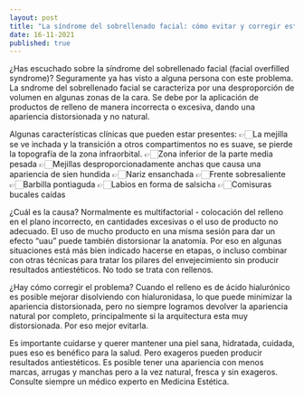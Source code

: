 ```yaml
---
layout: post
title: "La síndrome del sobrellenado facial: cómo evitar y corregir este problema"
date: 16-11-2021
published: true
---
```

¿Has escuchado sobre la síndrome del sobrellenado facial (facial overfilled syndrome)? Seguramente ya has visto a alguna persona con este problema. La sndrome del sobrellenado facial se caracteriza por una desproporción de volumen en algunas zonas de la cara. Se debe por la aplicación de productos de relleno de manera incorrecta o excesiva, dando una apariencia distorsionada y no natural.

Algunas características clínicas que pueden estar presentes:
👉🏻La mejilla se ve inchada y la transición a otros compartimentos no es suave, se pierde la topografía de la zona infraorbital. 
👉🏻Zona inferior de la parte media pesada
👉🏻Mejillas desproporcionadamente anchas que causa una apariencia de sien hundida
👉🏻Nariz ensanchada
👉🏻Frente sobresaliente
👉🏻Barbilla pontiaguda 
👉🏻Labios en forma de salsicha
👉🏻Comisuras bucales caídas 

¿Cuál es la causa?
Normalmente es multifactorial - colocación del relleno en el plano incorrecto, en cantidades excesivas o el uso de producto no adecuado. El uso de mucho producto en una misma sesión para dar un efecto “uau” puede también distorsionar la anatomía. Por eso en algunas situaciones está más bien indicado hacerse en etapas, o incluso combinar con otras técnicas para tratar los pilares del envejecimiento sin producir resultados antiestéticos. No todo se trata con rellenos.

¿Hay cómo corregir el problema?
Cuando el relleno es de ácido hialurónico es posible mejorar disolviendo con hialuronidasa, lo que puede minimizar la apariencia distorsionada, pero no siempre logramos devolver la apariencia natural por completo, principalmente si la arquitectura esta muy distorsionada. Por eso mejor evitarla.

Es importante cuidarse y querer mantener una piel sana, hidratada, cuidada, pues eso es benéfico para la salud. Pero exageros pueden producir resultados antiestéticos. Es posible tener una apariencia con menos marcas, arrugas y manchas pero a la vez natural, fresca y sin exageros. Consulte siempre un médico experto en Medicina Estética.

